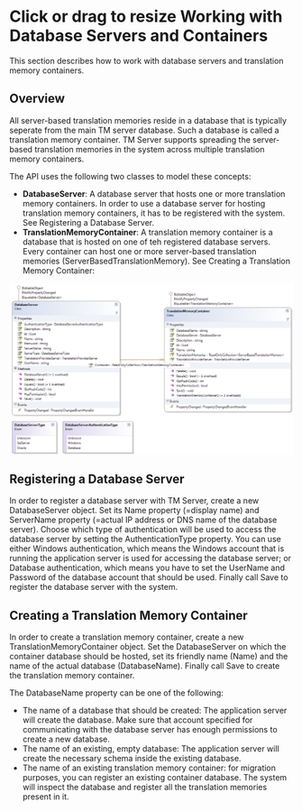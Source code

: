 Click or drag to resize
Working with Database Servers and Containers
=====
This section describes how to work with database servers and translation memory containers.

Overview
------
All server-based translation memories reside in a database that is typically seperate from the main TM server database. Such a database is called a translation memory container. TM Server supports spreading the server-based translation memories in the system across multiple translation memory containers.

The API uses the following two classes to model these concepts:

* **DatabaseServer**: A database server that hosts one or more translation memory containers. In order to use a database server for hosting translation memory containers, it has to be registered with the system. See Registering a Database Server.
* **TranslationMemoryContainer**: A translation memory container is a database that is hosted on one of teh registered database servers. Every container can host one or more server-based translation memories (ServerBasedTranslationMemory). See Creating a Translation Memory Container:

<img style="display:block; " src="images/DatabaseServerAndContainer.png"/>


Registering a Database Server
-----
In order to register a database server with TM Server, create a new DatabaseServer object. Set its Name property (=display name) and ServerName property (=actual IP address or DNS name of the database server). Choose which type of authentication will be used to access the database server by setting the AuthenticationType property. You can use either Windows authentication, which means the Windows account that is running the application server is used for accessing the database server; or Database authentication, which means you have to set the UserName and Password of the database account that should be used. Finally call Save to register the database server with the system.

Creating a Translation Memory Container
-----
In order to create a translation memory container, create a new TranslationMemoryContainer object. Set the DatabaseServer on which the container database should be hosted, set its friendly name (Name) and the name of the actual database (DatabaseName). Finally call Save to create the translation memory container.

The DatabaseName property can be one of the following:

* The name of a database that should be created: The application server will create the database. Make sure that account specified for communicating with the database server has enough permissions to create a new database.
* The name of an existing, empty database: The application server will create the necessary schema inside the existing database.
* The name of an existing translation memory container: for migration purposes, you can register an existing container database. The system will inspect the database and register all the translation memories present in it.
